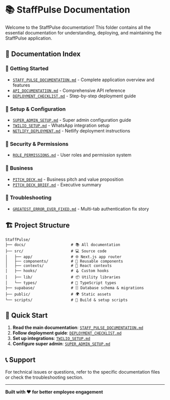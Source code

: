 # 📚 StaffPulse Documentation

Welcome to the StaffPulse documentation! This folder contains all the essential documentation for understanding, deploying, and maintaining the StaffPulse application.

## 📖 Documentation Index

### 🚀 **Getting Started**
- [`STAFF_PULSE_DOCUMENTATION.md`](./STAFF_PULSE_DOCUMENTATION.md) - Complete application overview and features
- [`API_DOCUMENTATION.md`](./API_DOCUMENTATION.md) - Comprehensive API reference
- [`DEPLOYMENT_CHECKLIST.md`](./DEPLOYMENT_CHECKLIST.md) - Step-by-step deployment guide

### 🔧 **Setup & Configuration**
- [`SUPER_ADMIN_SETUP.md`](./SUPER_ADMIN_SETUP.md) - Super admin configuration guide
- [`TWILIO_SETUP.md`](./TWILIO_SETUP.md) - WhatsApp integration setup
- [`NETLIFY_DEPLOYMENT.md`](./NETLIFY_DEPLOYMENT.md) - Netlify deployment instructions

### 🔐 **Security & Permissions**
- [`ROLE_PERMISSIONS.md`](./ROLE_PERMISSIONS.md) - User roles and permission system

### 💼 **Business**
- [`PITCH_DECK.md`](./PITCH_DECK.md) - Business pitch and value proposition
- [`PITCH_DECK_BRIEF.md`](./PITCH_DECK_BRIEF.md) - Executive summary

### 🐛 **Troubleshooting**
- [`GREATEST_ERROR_EVER_FIXED.md`](./GREATEST_ERROR_EVER_FIXED.md) - Multi-tab authentication fix story

## 🏗️ **Project Structure**

```
StaffPulse/
├── docs/                    # 📚 All documentation
├── src/                     # 💻 Source code
│   ├── app/                 # 🌐 Next.js app router
│   ├── components/          # 🧩 Reusable components
│   ├── contexts/            # 🔄 React contexts
│   ├── hooks/               # 🪝 Custom hooks
│   ├── lib/                 # 📦 Utility libraries
│   └── types/               # 📝 TypeScript types
├── supabase/                # 🗄️ Database schema & migrations
├── public/                  # 🌍 Static assets
└── scripts/                 # 🔧 Build & setup scripts
```

## 🚀 **Quick Start**

1. **Read the main documentation**: [`STAFF_PULSE_DOCUMENTATION.md`](./STAFF_PULSE_DOCUMENTATION.md)
2. **Follow deployment guide**: [`DEPLOYMENT_CHECKLIST.md`](./DEPLOYMENT_CHECKLIST.md)
3. **Set up integrations**: [`TWILIO_SETUP.md`](./TWILIO_SETUP.md)
4. **Configure super admin**: [`SUPER_ADMIN_SETUP.md`](./SUPER_ADMIN_SETUP.md)

## 📞 **Support**

For technical issues or questions, refer to the specific documentation files or check the troubleshooting section.

---

**Built with ❤️ for better employee engagement**
